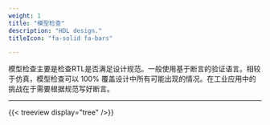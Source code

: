 ```yaml
---
weight: 1
title: "模型检查"
description: "HDL design."
titleIcon: "fa-solid fa-bars"

---
```


模型检查主要是检查RTL是否满足设计规范。一般使用基于断言的验证语言。相较于仿真，模型检查可以 100% 覆盖设计中所有可能出现的情况。在工业应用中的挑战在于需要根据规范写好断言。

---

{{< treeview
  display="tree"
/>}}
